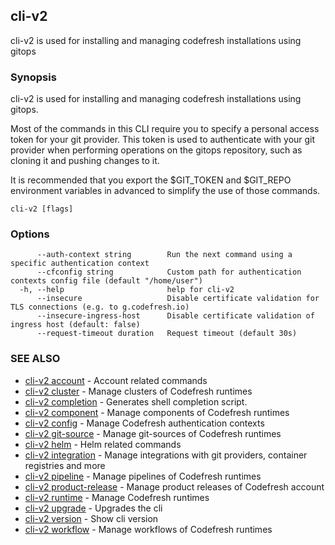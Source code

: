 ## cli-v2

cli-v2 is used for installing and managing codefresh installations using gitops

### Synopsis

cli-v2 is used for installing and managing codefresh installations using gitops.
        
Most of the commands in this CLI require you to specify a personal access token
for your git provider. This token is used to authenticate with your git provider
when performing operations on the gitops repository, such as cloning it and
pushing changes to it.

It is recommended that you export the $GIT_TOKEN and $GIT_REPO environment
variables in advanced to simplify the use of those commands.


```
cli-v2 [flags]
```

### Options

```
      --auth-context string        Run the next command using a specific authentication context
      --cfconfig string            Custom path for authentication contexts config file (default "/home/user")
  -h, --help                       help for cli-v2
      --insecure                   Disable certificate validation for TLS connections (e.g. to g.codefresh.io)
      --insecure-ingress-host      Disable certificate validation of ingress host (default: false)
      --request-timeout duration   Request timeout (default 30s)
```

### SEE ALSO

* [cli-v2 account](cli-v2_account.md)	 - Account related commands
* [cli-v2 cluster](cli-v2_cluster.md)	 - Manage clusters of Codefresh runtimes
* [cli-v2 completion](cli-v2_completion.md)	 - Generates shell completion script.
* [cli-v2 component](cli-v2_component.md)	 - Manage components of Codefresh runtimes
* [cli-v2 config](cli-v2_config.md)	 - Manage Codefresh authentication contexts
* [cli-v2 git-source](cli-v2_git-source.md)	 - Manage git-sources of Codefresh runtimes
* [cli-v2 helm](cli-v2_helm.md)	 - Helm related commands
* [cli-v2 integration](cli-v2_integration.md)	 - Manage integrations with git providers, container registries and more
* [cli-v2 pipeline](cli-v2_pipeline.md)	 - Manage pipelines of Codefresh runtimes
* [cli-v2 product-release](cli-v2_product-release.md)	 - Manage product releases of Codefresh account
* [cli-v2 runtime](cli-v2_runtime.md)	 - Manage Codefresh runtimes
* [cli-v2 upgrade](cli-v2_upgrade.md)	 - Upgrades the cli
* [cli-v2 version](cli-v2_version.md)	 - Show cli version
* [cli-v2 workflow](cli-v2_workflow.md)	 - Manage workflows of Codefresh runtimes

